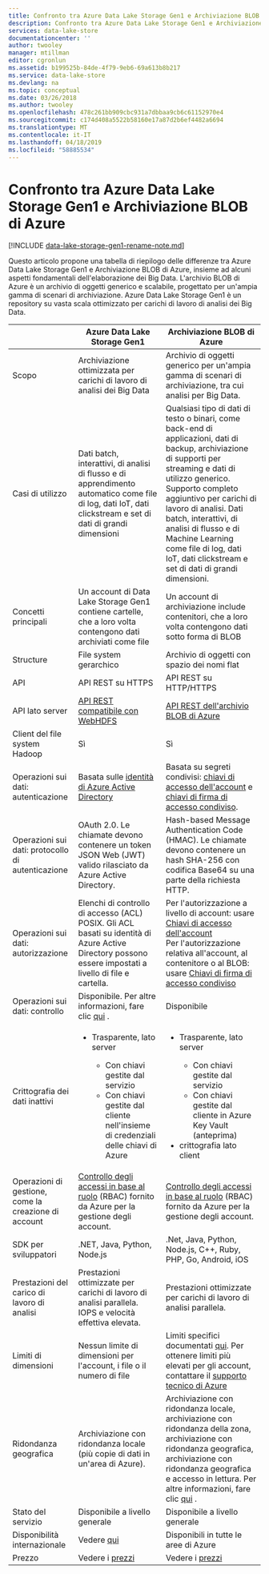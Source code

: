 ```yaml
---
title: Confronto tra Azure Data Lake Storage Gen1 e Archiviazione BLOB di Azure | Microsoft Docs
description: Confronto tra Azure Data Lake Storage Gen1 e Archiviazione BLOB di Azure
services: data-lake-store
documentationcenter: ''
author: twooley
manager: mtillman
editor: cgronlun
ms.assetid: b199525b-84de-4f79-9eb6-69a613b8b217
ms.service: data-lake-store
ms.devlang: na
ms.topic: conceptual
ms.date: 03/26/2018
ms.author: twooley
ms.openlocfilehash: 478c261bb909cbc931a7dbbaa9cb6c61152970e4
ms.sourcegitcommit: c174d408a5522b58160e17a87d2b6ef4482a6694
ms.translationtype: MT
ms.contentlocale: it-IT
ms.lasthandoff: 04/18/2019
ms.locfileid: "58885534"
---
```

# <a name="comparing-azure-data-lake-storage-gen1-and-azure-blob-storage"></a>Confronto tra Azure Data Lake Storage Gen1 e Archiviazione BLOB di Azure

[!INCLUDE [data-lake-storage-gen1-rename-note.md](../../includes/data-lake-storage-gen1-rename-note.md)] 

Questo articolo propone una tabella di riepilogo delle differenze tra Azure Data Lake Storage Gen1 e Archiviazione BLOB di Azure, insieme ad alcuni aspetti fondamentali dell'elaborazione dei Big Data. L'archivio BLOB di Azure è un archivio di oggetti generico e scalabile, progettato per un'ampia gamma di scenari di archiviazione. Azure Data Lake Storage Gen1 è un repository su vasta scala ottimizzato per carichi di lavoro di analisi dei Big Data.

|  | Azure Data Lake Storage Gen1 | Archiviazione BLOB di Azure |
| --- | --- | --- |
| Scopo |Archiviazione ottimizzata per carichi di lavoro di analisi dei Big Data |Archivio di oggetti generico per un'ampia gamma di scenari di archiviazione, tra cui analisi per Big Data. |
| Casi di utilizzo |Dati batch, interattivi, di analisi di flusso e di apprendimento automatico come file di log, dati IoT, dati clickstream e set di dati di grandi dimensioni |Qualsiasi tipo di dati di testo o binari, come back-end di applicazioni, dati di backup, archiviazione di supporti per streaming e dati di utilizzo generico. Supporto completo aggiuntivo per carichi di lavoro di analisi. Dati batch, interattivi, di analisi di flusso e di Machine Learning come file di log, dati IoT, dati clickstream e set di dati di grandi dimensioni. |
| Concetti principali |Un account di Data Lake Storage Gen1 contiene cartelle, che a loro volta contengono dati archiviati come file |Un account di archiviazione include contenitori, che a loro volta contengono dati sotto forma di BLOB |
| Structure |File system gerarchico |Archivio di oggetti con spazio dei nomi flat |
| API |API REST su HTTPS |API REST su HTTP/HTTPS |
| API lato server |[API REST compatibile con WebHDFS](https://msdn.microsoft.com/library/azure/mt693424.aspx) |[API REST dell'archivio BLOB di Azure](https://msdn.microsoft.com/library/azure/dd135733.aspx) |
| Client del file system Hadoop |Sì |Sì |
| Operazioni sui dati: autenticazione |Basata sulle [identità di Azure Active Directory](../active-directory/develop/authentication-scenarios.md) |Basata su segreti condivisi: [chiavi di accesso dell'account](../storage/common/storage-account-manage.md#access-keys) e [chiavi di firma di accesso condiviso](../storage/common/storage-dotnet-shared-access-signature-part-1.md). |
| Operazioni sui dati: protocollo di autenticazione |OAuth 2.0. Le chiamate devono contenere un token JSON Web (JWT) valido rilasciato da Azure Active Directory. |Hash-based Message Authentication Code (HMAC). Le chiamate devono contenere un hash SHA-256 con codifica Base64 su una parte della richiesta HTTP. |
| Operazioni sui dati: autorizzazione |Elenchi di controllo di accesso (ACL) POSIX.  Gli ACL basati su identità di Azure Active Directory possono essere impostati a livello di file e cartella. |Per l'autorizzazione a livello di account: usare [Chiavi di accesso dell'account](../storage/common/storage-account-manage.md#access-keys)<br>Per l'autorizzazione relativa all'account, al contenitore o al BLOB: usare [Chiavi di firma di accesso condiviso](../storage/common/storage-dotnet-shared-access-signature-part-1.md) |
| Operazioni sui dati: controllo |Disponibile. Per altre informazioni, fare clic [qui](data-lake-store-diagnostic-logs.md) . |Disponibile |
| Crittografia dei dati inattivi |<ul><li>Trasparente, lato server</li> <ul><li>Con chiavi gestite dal servizio</li><li>Con chiavi gestite dal cliente nell'insieme di credenziali delle chiavi di Azure</li></ul></ul> |<ul><li>Trasparente, lato server</li> <ul><li>Con chiavi gestite dal servizio</li><li>Con chiavi gestite dal cliente in Azure Key Vault (anteprima)</li></ul><li>crittografia lato client</li></ul> |
| Operazioni di gestione, come la creazione di account |[Controllo degli accessi in base al ruolo](../role-based-access-control/overview.md) (RBAC) fornito da Azure per la gestione degli account. |[Controllo degli accessi in base al ruolo](../role-based-access-control/overview.md) (RBAC) fornito da Azure per la gestione degli account. |
| SDK per sviluppatori |.NET, Java, Python, Node.js |.Net, Java, Python, Node.js, C++, Ruby, PHP, Go, Android, iOS |
| Prestazioni del carico di lavoro di analisi |Prestazioni ottimizzate per carichi di lavoro di analisi parallela. IOPS e velocità effettiva elevata. |Prestazioni ottimizzate per carichi di lavoro di analisi parallela. |
| Limiti di dimensioni |Nessun limite di dimensioni per l'account, i file o il numero di file |Limiti specifici documentati [qui](../storage/common/storage-scalability-targets.md). Per ottenere limiti più elevati per gli account, contattare il [supporto tecnico di Azure](https://azure.microsoft.com/support/faq/) |
| Ridondanza geografica |Archiviazione con ridondanza locale (più copie di dati in un'area di Azure). |Archiviazione con ridondanza locale, archiviazione con ridondanza della zona, archiviazione con ridondanza geografica, archiviazione con ridondanza geografica e accesso in lettura. Per altre informazioni, fare clic [qui](../storage/common/storage-redundancy.md) . |
| Stato del servizio |Disponibile a livello generale |Disponibile a livello generale |
| Disponibilità internazionale |Vedere [qui](https://azure.microsoft.com/regions/#services) |Disponibili in tutte le aree di Azure |
| Prezzo |Vedere i [prezzi](https://azure.microsoft.com/pricing/details/data-lake-store/) |Vedere i [prezzi](https://azure.microsoft.com/pricing/details/storage/) |


